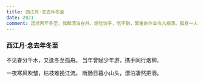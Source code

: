 ```yaml
---
title: 西江月·念去年冬至
date: 2021
comment: 连续两年冬至，我都漂泊在外，想吃饺子，吃不到，繁重的作业令人崩溃。孤身一人，唯有坐在仰思坪上，把酒问月
---
```

### 西江月·念去年冬至

不见春分千木，又逢冬至孤舟。
当年曾赋少年游，携手同行烟柳。

一夜寒风吹皱，枯枝难挽江流。
断肠日暮小山头，漂泊凄然把酒。

